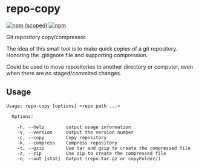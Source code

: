 # repo-copy
[![npm (scoped)](https://img.shields.io/npm/v/repo-copy.svg)](https://www.npmjs.com/package/repo-copy)
[![npm](https://img.shields.io/npm/l/repo-copy.svg)](https://www.npmjs.com/package/repo-copy)

Git repository copy/compressor.

The idea of this small tool is to make quick copies of a git repository.
Honoring the .gitignore file and supporting compression.

Could be used to move repositories to another directory or computer, even when there are no staged/commited changes.

## Usage

```
Usage: repo-copy [options] <repo path ...>

  Options:

    -h, --help        output usage information
    -V, --version     output the version number
    -c, --copy        Copy repository
    -k, --compress    Compress repository
    -t, --gzip        Use tar and gzip to create the compressed file
    -z, --zip         Use zip to create the compressed file
    -o, --out [stat]  Output (repo.tar.gz or copyFolder/)


```
